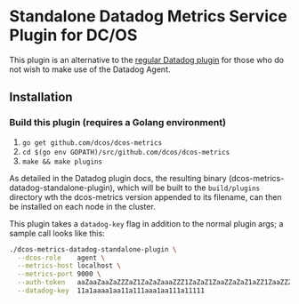 # Standalone Datadog Metrics Service Plugin for DC/OS

This plugin is an alternative to the [regular Datadog plugin](https://github.com/dcos/dcos-metrics/tree/master/plugins/datadog)
for those who do not wish to make use of the Datadog Agent.

## Installation

### Build this plugin (requires a Golang environment)
1. `go get github.com/dcos/dcos-metrics`
1. `cd $(go env GOPATH)/src/github.com/dcos/dcos-metrics`
1. `make && make plugins`

As detailed in the Datadog plugin docs, the resulting binary (dcos-metrics-datadog-standalone-plugin), which will be
built to the `build/plugins` directory wth the dcos-metrics version appended to its filename, can then be installed on
each node in the cluster.

This plugin takes a `datadog-key` flag in addition to the normal plugin args; a sample call looks like this:

```bash
./dcos-metrics-datadog-standalone-plugin \
  --dcos-role    agent \
  --metrics-host localhost \
  --metrics-port 9000 \
  --auth-token   aaZaaZaaZaZZZaZ1ZaZaZaaaZZZ1ZaZaZ1ZaaZZaZaZ1aZZ1ZaaZZZZ1... \
  --datadog-key  11a1aaaa1aa11a111aaa1aa111a11111
```

